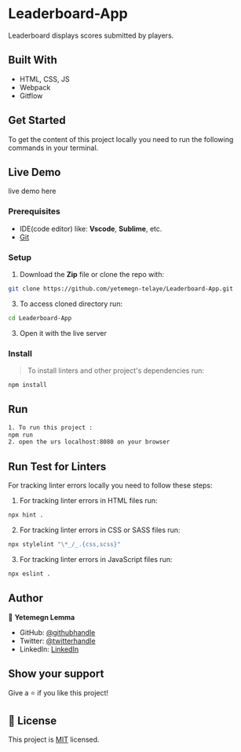# Leaderboard-App
Leaderboard displays scores submitted by players.

## Built With

- HTML, CSS, JS
- Webpack
- Gitflow

## Get Started

To get the content of this project locally you need to run the following commands in your terminal.

## Live Demo

live demo here

### Prerequisites
- IDE(code editor) like: **Vscode**, **Sublime**, etc. 
- [Git](https://www.linode.com/docs/guides/how-to-install-git-on-linux-mac-and-windows/)

### Setup
1. Download the **Zip** file or clone the repo with:
```bash
git clone https://github.com/yetemegn-telaye/Leaderboard-App.git
```
3. To access cloned directory run:
```bash
cd Leaderboard-App
```
3. Open it with the live server

### Install
> To install linters and other project's dependencies run:
```bash
npm install
```
## Run
```bash
1. To run this project :
npm run 
2. open the urs localhost:8080 on your browser

```

## Run Test for Linters

For tracking linter errors locally you need to follow these steps:

1. For tracking linter errors in HTML files run:
```bash 
npx hint .
```

2. For tracking linter errors in CSS or SASS files run:

```bash
npx stylelint "\*_/_.{css,scss}"
```

3. For tracking linter errors in JavaScript files run:

```bash
npx eslint .
```

## Author

👤 **Yetemegn Lemma**

- GitHub: [@githubhandle](https://github.com/yetemegn-telaye)
- Twitter: [@twitterhandle](https://twitter.com/Yetemegn19)
- LinkedIn: [LinkedIn](https://www.linkedin.com/in/yetemegn-telaye-81370920a/)

## Show your support

Give a ⭐ if you like this project!

## 📝 License

This project is [MIT](./MIT.md) licensed.
